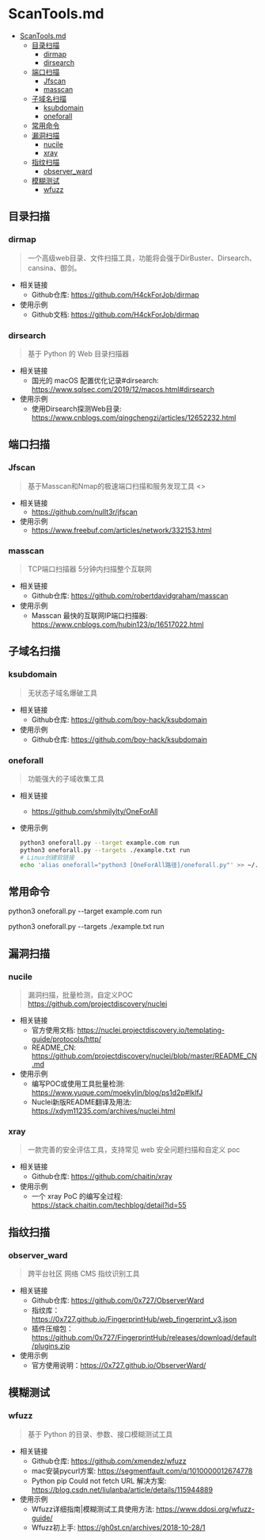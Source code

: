 # ScanTools.md

- [ScanTools.md](#scantoolsmd)
  - [目录扫描](#目录扫描)
    - [dirmap](#dirmap)
    - [dirsearch](#dirsearch)
  - [端口扫描](#端口扫描)
    - [Jfscan](#jfscan)
    - [masscan](#masscan)
  - [子域名扫描](#子域名扫描)
    - [ksubdomain](#ksubdomain)
    - [oneforall](#oneforall)
  - [常用命令](#常用命令)
  - [漏洞扫描](#漏洞扫描)
    - [nucile](#nucile)
    - [xray](#xray)
  - [指纹扫描](#指纹扫描)
    - [observer_ward](#observer_ward)
  - [模糊测试](#模糊测试)
    - [wfuzz](#wfuzz)

## 目录扫描

### dirmap

> 一个高级web目录、文件扫描工具，功能将会强于DirBuster、Dirsearch、cansina、御剑。

- 相关链接
  - Github仓库: <https://github.com/H4ckForJob/dirmap>
- 使用示例
  - Github文档: <https://github.com/H4ckForJob/dirmap>

### dirsearch

> 基于 Python 的 Web 目录扫描器

- 相关链接
  - 国光的 macOS 配置优化记录#dirsearch: <https://www.sqlsec.com/2019/12/macos.html#dirsearch>
- 使用示例
  - 使用Dirsearch探测Web目录: <https://www.cnblogs.com/qingchengzi/articles/12652232.html>

## 端口扫描

### Jfscan

> 基于Masscan和Nmap的极速端口扫描和服务发现工具 <>

- 相关链接
  - <https://github.com/nullt3r/jfscan>
- 使用示例
  - <https://www.freebuf.com/articles/network/332153.html>

### masscan

> TCP端口扫描器 5分钟内扫描整个互联网

- 相关链接
  - Github仓库: <https://github.com/robertdavidgraham/masscan>
- 使用示例
  - Masscan 最快的互联网IP端口扫描器: <https://www.cnblogs.com/hubin123/p/16517022.html>

## 子域名扫描

### ksubdomain

> 无状态子域名爆破工具

- 相关链接
  - Github仓库: <https://github.com/boy-hack/ksubdomain>
- 使用示例
  - Github仓库: <https://github.com/boy-hack/ksubdomain>

### oneforall

> 功能强大的子域收集工具

- 相关链接
  - <https://github.com/shmilylty/OneForAll>
- 使用示例

  ```bash
  python3 oneforall.py --target example.com run
  python3 oneforall.py --targets ./example.txt run
  # Linux创建软链接
  echo 'alias oneforall="python3 [OneForAll路径]/oneforall.py"' >> ~/.zshrc
  ```

## 常用命令

python3 oneforall.py --target example.com run

python3 oneforall.py --targets ./example.txt run

## 漏洞扫描

### nucile

> 漏洞扫描，批量检测，自定义POC <https://github.com/projectdiscovery/nuclei>

- 相关链接
  - 官方使用文档: <https://nuclei.projectdiscovery.io/templating-guide/protocols/http/>
  - README_CN: <https://github.com/projectdiscovery/nuclei/blob/master/README_CN.md>
- 使用示例
  - 编写POC或使用工具批量检测: <https://www.yuque.com/moekylin/blog/ps1d2p#lklfJ>
  - Nuclei新版README翻译及用法: <https://xdym11235.com/archives/nuclei.html>

### xray

> 一款完善的安全评估工具，支持常见 web 安全问题扫描和自定义 poc

- 相关链接
  - Github仓库: <https://github.com/chaitin/xray>
- 使用示例
  - 一个 xray PoC 的编写全过程: <https://stack.chaitin.com/techblog/detail?id=55>

## 指纹扫描

### observer_ward

> 跨平台社区 网络 CMS 指纹识别工具

- 相关链接
  - Github仓库: <https://github.com/0x727/ObserverWard>
  - 指纹库：<https://0x727.github.io/FingerprintHub/web_fingerprint_v3.json>
  - 插件压缩包：<https://github.com/0x727/FingerprintHub/releases/download/default/plugins.zip>
- 使用示例
  - 官方使用说明：<https://0x727.github.io/ObserverWard/>

## 模糊测试

### wfuzz

> 基于 Python 的目录、参数、接口模糊测试工具

- 相关链接
  - Github仓库: <https://github.com/xmendez/wfuzz>
  - mac安装pycurl方案: <https://segmentfault.com/q/1010000012674778>
  - Python pip Could not fetch URL 解决方案: <https://blog.csdn.net/liulanba/article/details/115944889>
- 使用示例
  - Wfuzz详细指南|模糊测试工具使用方法: <https://www.ddosi.org/wfuzz-guide/>
  - Wfuzz初上手: <https://gh0st.cn/archives/2018-10-28/1>
